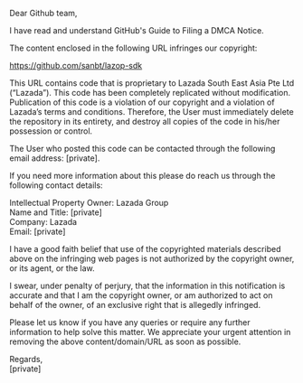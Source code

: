 Dear Github team,

I have read and understand GitHub's Guide to Filing a DMCA Notice.

The content enclosed in the following URL infringes our copyright:

https://github.com/sanbt/lazop-sdk

This URL contains code that is proprietary to Lazada South East Asia Pte Ltd (“Lazada”). This code has been completely replicated without modification. Publication of this code is a violation of our copyright and a violation of Lazada’s terms and conditions. Therefore, the User must immediately delete the repository in its entirety, and destroy all copies of the code in his/her possession or control.

The User who posted this code can be contacted through the following email address: [private].

If you need more information about this please do reach us through the following contact details:

Intellectual Property Owner: Lazada Group  
Name and Title: [private]  
Company: Lazada  
Email: [private]

I have a good faith belief that use of the copyrighted materials described above on the infringing web pages is not authorized by the copyright owner, or its agent, or the law.

I swear, under penalty of perjury, that the information in this notification is accurate and that I am the copyright owner, or am authorized to act on behalf of the owner, of an exclusive right that is allegedly infringed.

Please let us know if you have any queries or require any further information to help solve this matter. We appreciate your urgent attention in removing the above content/domain/URL as soon as possible.

Regards,   
[private]
